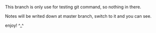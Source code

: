 This branch is only use for testing git command, so nothing in there.

Notes will be writed down at master branch, switch to it and you can see.

enjoy! ^_^
